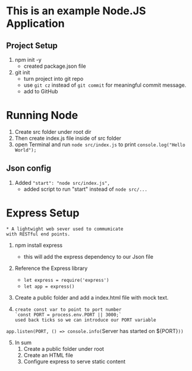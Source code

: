 # This is an example Node.JS Application

## Project Setup
1. npm init -y
    * created package.json file
2. git init
    * turn project into git repo
    * use `git cz` instead of `git commit` 
    for meaningful commit message. 
    * add to GitHub

# Running Node

1. Create src folder under root dir
2. Then create index.js file inside of src folder
3. open Terminal and run `node src/index.js` to print
`console.log("Hello World");`

## Json config

1. Added `"start": "node src/index.js",`
    * added script to run "start" instead of `node src/...`

# Express Setup
    * A lightwight web sever used to commumicate 
    with RESTful end points.
 1. npm install express
    * this will add the express dependency to 
    our Json file
 2. Reference the Express library
    * `let express = require('express')`
    *   `let app = express()`
3. Create a public folder and add a index.html file with mock text.

4. ````  now we are going to point this to our local port
   create const var to point to port number
   `const PORT = process.env.PORT || 3000;`
   used back ticks so we can introduce our PORT variable
  `app.listen(PORT, () => console.info(`Server has started on ${PORT}`))` 

5. In sum
    1. Create a public folder under root
    2. Create an HTML file
    3. Configure express to serve static content

